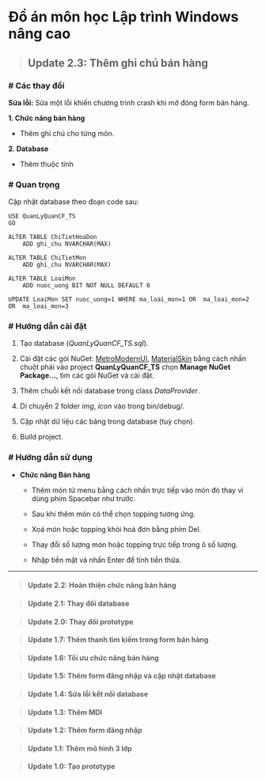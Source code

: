 # Đồ án môn học Lập trình Windows nâng cao

> ## Update 2.3: Thêm ghi chú bán hàng

### # Các thay đổi

  **Sửa lỗi:** Sửa một lỗi khiến chương trình crash khi mở đóng form bán hàng.

  **1. Chức năng bán hàng**
  - Thêm ghi chú cho từng món.
  
  **2. Database**
  - Thêm thuộc tính
  
### # Quan trọng

Cập nhật database theo đoạn code sau:

```
USE QuanLyQuanCF_TS
GO

ALTER TABLE ChiTietHoaDon
	ADD ghi_chu NVARCHAR(MAX)
	
ALTER TABLE ChiTietMon
	ADD ghi_chu NVARCHAR(MAX)
	
ALTER TABLE LoaiMon
	ADD nuoc_uong BIT NOT NULL DEFAULT 0
	
UPDATE LoaiMon SET nuoc_uong=1 WHERE ma_loai_mon=1 OR  ma_loai_mon=2 OR  ma_loai_mon=3
```

### # Hướng dẫn cài đặt

  1. Tạo database (*QuanLyQuanCF_TS.sql*).
  
  2. Cài đặt các gói NuGet: [MetroModernUI](https://www.nuget.org/packages/MetroModernUI/), [MaterialSkin](https://www.nuget.org/packages/MaterialSkin/) bằng cách nhấn chuột phải vào project **QuanLyQuanCF_TS** chọn **Manage NuGet Package...**, tìm các gói NuGet và cài đặt.

  3. Thêm chuỗi kết nối database trong class *DataProvider*.
  
  4. Di chuyển 2 folder *img*, *icon* vào trong bin/debug/.

  5. Cập nhật dữ liệu các bảng trong database (tuỳ chọn).
  
  6. Build project.

### # Hướng dẫn sử dụng

- **Chức năng Bán hàng**

  - Thêm món từ menu bằng cách nhấn trực tiếp vào món đó thay vì dùng phím Spacebar như trước.
  
  - Sau khi thêm món có thể chọn topping tương ứng.
  
  - Xoá món hoặc topping khỏi hoá đơn bằng phím Del.
  
  - Thay đổi số lượng món hoặc topping trực tiếp trong ô số lượng.
  
  - Nhập tiền mặt và nhấn Enter để tính tiền thừa.

---

> #### Update 2.2: Hoàn thiện chức năng bán hàng

> #### Update 2.1: Thay đổi database

> #### Update 2.0: Thay đổi prototype

> #### Update 1.7: Thêm thanh tìm kiếm trong form bán hàng

> #### Update 1.6: Tối ưu chức năng bán hàng

> #### Update 1.5: Thêm form đăng nhập và cập nhật database

> #### Update 1.4: Sửa lỗi kết nối database
	
> #### Update 1.3: Thêm MDI
	
> #### Update 1.2: Thêm form đăng nhập

> #### Update 1.1: Thêm mô hình 3 lớp

> #### Update 1.0: Tạo prototype
